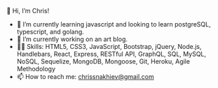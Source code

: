 👋 Hi, I’m Chris!
- 🌱 I’m currently learning javascript and looking to learn postgreSQL, typescript, and golang.
- 🔧 I’m currently working on an art blog.
- 👨‍🎓 Skills: HTML5, CSS3, JavaScript, Bootstrap, jQuery, Node.js, Handlebars, React, Express, RESTful API, GraphQL, SQL, MySQL, NoSQL, Sequelize, MongoDB, Mongoose, Git, Heroku, Agile Methodology
- 📫 How to reach me: <a href="mailto:chrissnakhiev@gmail.com"> chrissnakhiev@gmail.com </a>

<!---
ChrissnaKhiev/ChrissnaKhiev is a ✨ special ✨ repository because its `README.md` (this file) appears on your GitHub profile.
You can click the Preview link to take a look at your changes.
--->
